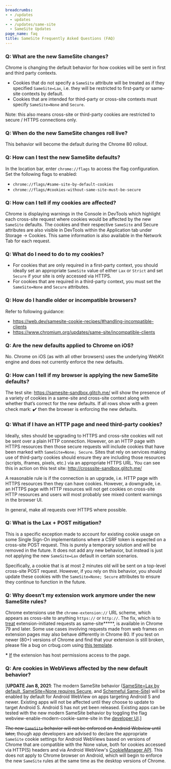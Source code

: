 ```yaml
---
breadcrumbs:
- - /updates
  - updates
- - /updates/same-site
  - SameSite Updates
page_name: faq
title: SameSite Frequently Asked Questions (FAQ)
---
```


### Q: What are the new SameSite changes?

Chrome is changing the default behavior for how cookies will be sent in first
and third party contexts.

*   Cookies that do not specify a `SameSite` attribute will be treated
            as if they specified `SameSite=Lax`, i.e. they will be restricted to
            first-party or same-site contexts by default.
*   Cookies that are intended for third-party or cross-site contexts
            must specify `SameSite=None` and `Secure`.

Note: this also means cross-site or third-party cookies are restricted to secure
/ HTTPS connections only.

### Q: When do the new SameSite changes roll live?

This behavior will become the default during the Chrome 80 rollout.

### Q: How can I test the new SameSite defaults?

In the location bar, enter `chrome://flags` to access the flag configuration.
Set the following flags to enabled:

*   `chrome://flags/#same-site-by-default-cookies`
*   `chrome://flags/#cookies-without-same-site-must-be-secure`

### Q: How can I tell if my cookies are affected?

Chrome is displaying warnings in the Console in DevTools which highlight each
cross-site request where cookies would be affected by the new `SameSite`
defaults. The cookies and their respective `SameSite` and Secure attributes are
also visible in DevTools within the Application tab under Storage → Cookies.
This same information is also available in the Network Tab for each request.

### Q: What do I need to do to my cookies?

*   For cookies that are only required in a first-party context, you
            should ideally set an appropriate `SameSite` value of either `Lax`
            or `Strict` and set `Secure` if your site is only accessed via
            HTTPS.
*   For cookies that are required in a third-party context, you must set
            the `SameSite=None` and `Secure` attributes.

### Q: How do I handle older or incompatible browsers?

Refer to following guidance:

*   <https://web.dev/samesite-cookie-recipes/#handling-incompatible-clients>
*   <https://www.chromium.org/updates/same-site/incompatible-clients>

### Q: Are the new defaults applied to Chrome on iOS?

No. Chrome on iOS (as with all other browsers) uses the underlying WebKit engine
and does not currently enforce the new defaults.

### Q: How can I tell if my browser is applying the new SameSite defaults?

The test site: <https://samesite-sandbox.glitch.me/> will show the presence of a
variety of cookies in a same-site and cross-site context along with whether
that’s correct for the new defaults. If all rows show with a green check mark:
✔️ then the browser is enforcing the new defaults.

### Q: What if I have an HTTP page and need third-party cookies?

Ideally, sites should be upgrading to HTTPS and cross-site cookies will not be
sent over a plain HTTP connection. However, on an HTTP page with HTTPS resources
then those secure requests will include cookies that have been marked with
`SameSite=None; Secure`.
Sites that rely on services making use of third-party cookies should ensure they
are including those resources (scripts, iframes, pixels, etc.) via an
appropriate HTTPS URL. You can see this in action on this test site:
<http://crosssite-sandbox.glitch.me/>

A reasonable rule is if the connection is an upgrade, i.e. HTTP page with HTTPS
resources then they can have cookies. However, a downgrade, i.e. an HTTPS page
with HTTP resources will not get cookies on cross-site HTTP resources and users
will most probably see mixed content warnings in the browser UI.

In general, make all requests over HTTPS where possible.

### Q: What is the Lax + POST mitigation?

This is a specific exception made to account for existing cookie usage on some
Single Sign-On implementations where a CSRF token is expected on a cross-site
POST request. This is purely a temporary solution and will be removed in the
future. It does not add any new behavior, but instead is just not applying the
new `SameSite=Lax` default in certain scenarios.

Specifically, a cookie that is at most 2 minutes old will be sent on a top-level
cross-site POST request. However, if you rely on this behavior, you should
update these cookies with the `SameSite=None; Secure` attributes to ensure they
continue to function in the future.

### Q: Why doesn’t my extension work anymore under the new SameSite rules?

Chrome extensions use the `chrome-extension://` URL scheme, which appears as
cross-site to anything `https://` or `http://`. The fix, which is to
[treat](https://cs.chromium.org/chromium/src/chrome/renderer/extensions/chrome_extensions_renderer_client.cc)
extension-initiated requests as same-site**\***, is available in Chrome 79 and
later. Some use cases involving requests made from web frames on extension pages
may also behave differently in Chrome 80. If you test on newer (80+) versions of
Chrome and find that your extension is still broken, please file a bug on
crbug.com using [this template](https://bit.ly/2lJMd5c).

**\***
[If](https://cs.chromium.org/chromium/src/chrome/renderer/extensions/chrome_extensions_renderer_client.cc)
the extension has host permissions access to the page.

### Q: Are cookies in WebViews affected by the new default behavior?

\[**UPDATE Jan 8, 2021**: The modern SameSite behavior ([SameSite=Lax by
default, SameSite=None requires
Secure](https://web.dev/samesite-cookies-explained/), and [Schemeful
Same-Site](https://web.dev/schemeful-samesite/)) will be enabled by default for
Android WebView on apps targeting Android S and newer. Existing apps will not be
affected until they choose to update to target Android S. Android S has not yet
been released. Existing apps can be tested with the new modern SameSite behavior
by toggling the flag webview-enable-modern-cookie-same-site in the [developer
UI](https://chromium.googlesource.com/chromium/src/+/HEAD/android_webview/docs/developer-ui.md#Flag-UI).\]

~~The new `SameSite` behavior will not be enforced on Android Webview until
later,~~ though app developers are advised to declare the appropriate `SameSite`
cookie settings for Android WebViews based on versions of Chrome that are
compatible with the None value, both for cookies accessed via HTTP(S) headers
and via Android WebView's [CookieManager
API](https://developer.android.com/reference/android/webkit/CookieManager). This
does not apply to Chrome browser on Android, which will begin to enforce the new
`SameSite` rules at the same time as the desktop versions of Chrome.